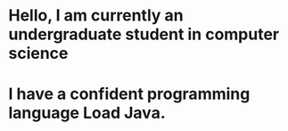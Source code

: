 # Hello, I am currently an undergraduate student in computer science 
# I have a confident programming language Load Java.
